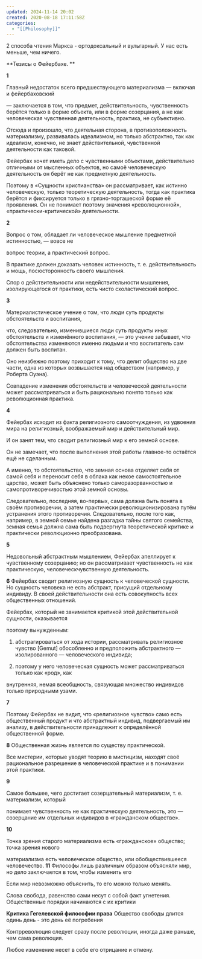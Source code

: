 ```yaml
---
updated: 2024-11-14 20:02
created: 2020-08-18 17:11:58Z
categories:
  - "[[Philosophy]]"
---
```


2 способа чтения Маркса - ортодоксальный и вульгарный. У нас есть меньше, чем ничего.

**Тезисы о Фейербахе. **

**1**

Главный недостаток всего предшествующего материализма — включая и фейербаховский

— заключается в том, что предмет, действительность, чувственность берётся только в форме объекта, или в форме созерцания, а не как человеческая чувственная деятельность, практика, не субъективно.

Отсюда и произошло, что деятельная сторона, в противоположность материализму, развивалась идеализмом, но только абстрактно, так как идеализм, конечно, не знает действительной, чувственной деятельности как таковой.

Фейербах хочет иметь дело с чувственными объектами, действительно отличными от мысленных объектов, но самоё человеческую деятельность он берёт не как предметную деятельность.

Поэтому в «Сущности христианства» он рассматривает, как истинно человеческую, только теоретическую деятельность, тогда как практика берётся и фиксируется только в грязно-торгашеской форме её проявления. Он не понимает поэтому значения «революционной», «практически-критической» деятельности.

**2**

Вопрос о том, обладает ли человеческое мышление предметной истинностью, — вовсе не

вопрос теории, а практический вопрос.

В практике должен доказать человек истинность, т. е. действительность и мощь, посюсторонность своего мышления.

Спор о действительности или недействительности мышления, изолирующегося от практики, есть чисто схоластический вопрос.

**3**

Материалистическое учение о том, что люди суть продукты обстоятельств и воспитания,

что, следовательно, изменившиеся люди суть продукты иных обстоятельств и изменённого воспитания, — это учение забывает, что обстоятельства изменяются именно людьми и что воспитатель сам должен быть воспитан.

Оно неизбежно поэтому приходит к тому, что делит общество на две части, одна из которых возвышается над обществом (например, у Роберта Оуэна).

Совпадение изменения обстоятельств и человеческой деятельности может рассматриваться и быть рационально понято только как революционная практика.

**4**

Фейербах исходит из факта религиозного самоотчуждения, из удвоения мира на религиозный, воображаемый мир и действительный мир.

И он занят тем, что сводит религиозный мир к его земной основе.

Он не замечает, что после выполнения этой работы главное-то остаётся ещё не сделанным.

А именно, то обстоятельство, что земная основа отделяет себя от самой себя и переносит себя в облака как некое самостоятельное царство, может быть объяснено только саморазорванностью и самопротиворечивостью этой земной основы.

Следовательно, последняя, во-первых, сама должна быть понята в своём противоречии, а затем практически революционизирована путём устранения этого противоречия. Следовательно, после того как, например, в земной семье найдена разгадка тайны святого семейства, земная семья должна сама быть подвергнута теоретической критике и практически революционно преобразована.

**5**

Недовольный абстрактным мышлением, Фейербах апеллирует к чувственному созерцанию; но он рассматривает чувственность не как практическую, человеческчувственную деятельность.

**6**
Фейербах сводит религиозную сущность к человеческой сущности.
Но сущность человека не есть абстракт, присущий отдельному индивиду.
В своей действительности она есть совокупность всех общественных отношений.

Фейербах, который не занимается критикой этой действительной сущности, оказывается

поэтому вынужденным:

1) абстрагироваться от хода истории, рассматривать религиозное чувство [Gemut] обособленно и предположить абстрактного — изолированного — человеческого индивида;

2) поэтому у него человеческая сущность может рассматриваться только как «род», как

внутренняя, немая всеобщность, связующая множество индивидов только природными узами.

**7**

Поэтому Фейербах не видит, что «религиозное чувство» само есть общественный продукт и что абстрактный индивид, подвергаемый им анализу, в действительности принадлежит к определённой общественной форме.

**8**
Общественная жизнь является по существу практической.

Все мистерии, которые уводят теорию в мистицизм, находят своё рациональное разрешение в человеческой практике и в понимании этой практики.

**9**

Самое большее, чего достигает созерцательный материализм, т. е. материализм, который

понимает чувственность не как практическую деятельность, это — созерцание им отдельных индивидов в «гражданском обществе».

**10**

Точка зрения старого материализма есть «гражданское» общество; точка зрения нового

материализма есть человеческое общество, или обобществившееся человечество.
**11**
Философы лишь различным образом объясняли мир, но дело заключается в том, чтобы
изменить его

Если мир невозможно объяснить, то его можно только менять.

Слова свобода, равенство сами несут с собой факт угнетения. Общественные порядки начинаются с их критики

**Критика Гегелевской философии права**
Общество свободы длится одинь день - это день её погребения

Контрреволюция следует сразу после революции, иногда даже раньше, чем сама революция.

Любое изменение несет в себе его отрицание и отмену.